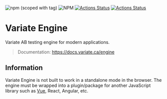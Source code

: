 ![npm (scoped with tag)](https://img.shields.io/npm/v/@variate/engine/latest?color=%234EC723)
![NPM](https://img.shields.io/npm/l/@variate/engine)
[![Actions Status](https://github.com/VariateApp/variate-engine/workflows/Build/badge.svg)](https://github.com/VariateApp/variate-engine/actions)
[![Actions Status](https://github.com/VariateApp/variate-engine/workflows/Publish/badge.svg)](https://github.com/VariateApp/variate-engine/actions)

# Variate Engine

Variate AB testing engine for modern applications. 

> Documentation: https://docs.variate.ca/engine

## Information

Variate Engine is not built to work in a standalone mode in the browser. The engine must be wrapped into a plugin/package
for another JavaScript library such as [Vue](https://github.com/variateapp/variate-vue), React, Angular, etc.
